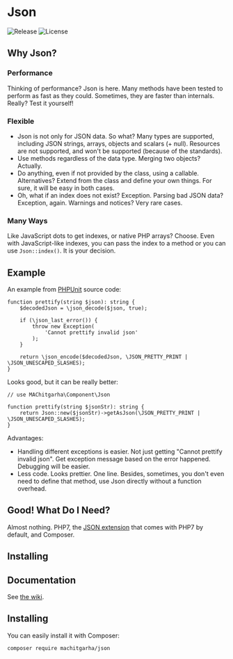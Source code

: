 # Json

![Release](https://img.shields.io/github/tag/machitgarha/json.svg?label=Release&color=darkblue&style=popout-square)
![License](https://img.shields.io/github/license/machitgarha/json.svg?label=License&color=darkblue&style=popout-square)

## Why Json?

### Performance

Thinking of performance? Json is here. Many methods have been tested to perform as fast as they could. Sometimes, they are faster than internals. Really? Test it yourself!

### Flexible

- Json is not only for JSON data. So what?
Many types are supported, including JSON strings, arrays, objects and scalars (+ null). Resources are not supported, and won't be supported (because of the standards).
- Use methods regardless of the data type. Merging two objects? Actually.
- Do anything, even if not provided by the class, using a callable. Alternatives? Extend from the class and define your own things. For sure, it will be easy in both cases.
- Oh, what if an index does not exist? Exception. Parsing bad JSON data? Exception, again. Warnings and notices? Very rare cases.

### Many Ways

Like JavaScript dots to get indexes, or native PHP arrays? Choose. Even with JavaScript-like indexes, you can pass the index to a method or you can use `Json::index()`. It is your decision.

## Example

An example from [PHPUnit](https://github.com/sebastianbergmann/phpunit/blob/256901b90d55163005669ec29d5646c357f3d7ef/src/Util/Json.php#L24) source code:

```
function prettify(string $json): string {
    $decodedJson = \json_decode($json, true);

    if (\json_last_error()) {
        throw new Exception(
            'Cannot prettify invalid json'
        );
    }

    return \json_encode($decodedJson, \JSON_PRETTY_PRINT | \JSON_UNESCAPED_SLASHES);
}
```

Looks good, but it can be really better:

```
// use MAChitgarha\Component\Json

function prettify(string $jsonStr): string {
    return Json::new($jsonStr)->getAsJson(\JSON_PRETTY_PRINT | \JSON_UNESCAPED_SLASHES);
}
```

Advantages:

- Handling different exceptions is easier. Not just getting "Cannot prettify invalid json". Get exception message based on the error happened. Debugging will be easier.
- Less code. Looks prettier. One line. Besides, sometimes, you don't even need to define that method, use Json directly without a function overhead.

## Good! What Do I Need?

Almost nothing. PHP7, the [JSON extension](https://www.php.net/manual/en/book.json.php) that comes with PHP7 by default, and Composer.

## Installing

## Documentation
See [the wiki](https://github.com/MAChitgarha/Json/wiki).

## Installing
You can easily install it with Composer:

```
composer require machitgarha/json
```

